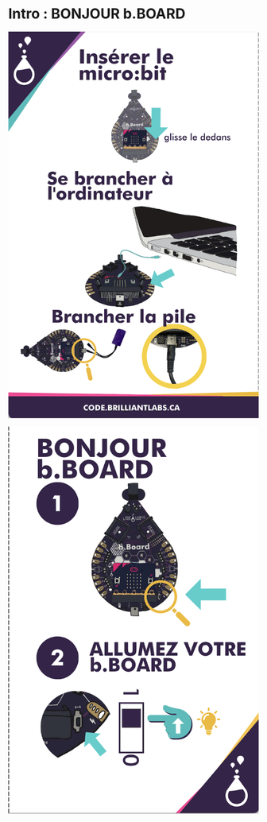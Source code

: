 # Intro : BONJOUR b.BOARD

<!-- Write here -->

<!--  ![Hello_bBoard-EN](https://github.com/Brilliant-Labs/code.bl/blob/code_alpha/packaged/docs/static/mb/projects/bboard-tutorials-cards/1_Intro/Intro3/Hello_bBoard-EN.png?raw=true "Hello_bBoard-EN") -->

![Hello_bBoard-FR_A](https://github.com/Brilliant-Labs/code.bl/blob/code_alpha/packaged/docs/static/mb/projects/bboard-tutorials-cards/1_Intro/Intro3/Hello_bBoard-FR_A.png?raw=true "Hello_bBoard-FR_A")

![Hello_bBoard-FR_B](https://github.com/Brilliant-Labs/code.bl/blob/code_alpha/packaged/docs/static/mb/projects/bboard-tutorials-cards/1_Intro/Intro3/Hello_bBoard-FR_B.png?raw=true "Hello_bBoard-FR_B")